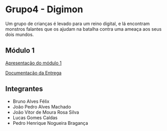 # Grupo4 - Digimon

Um grupo de crianças é levado para um reino digital, e lá encontram monstros falantes que os ajudam na batalha contra uma ameaça aos seus dois mundos.

## Módulo 1

[Apresentação do módulo 1](https://unbbr-my.sharepoint.com/personal/212005426_aluno_unb_br/_layouts/15/stream.aspx?id=%2Fpersonal%2F212005426%5Faluno%5Funb%5Fbr%2FDocuments%2FGrava%C3%A7%C3%B5es%2FReuni%C3%A3o%20com%20Bruno%20Alves%20Felix%2D20221128%5F224618%2DGrava%C3%A7%C3%A3o%20de%20Reuni%C3%A3o%2Emp4&ga=1)

[Documentação da Entrega]()

## Integrantes

- Bruno Alves Félix
- João Pedro Alves Machado
- João Vitor de Moura Rosa Silva
- Lucas Gomes Caldas
- Pedro Henrique Nogueira Bragança
